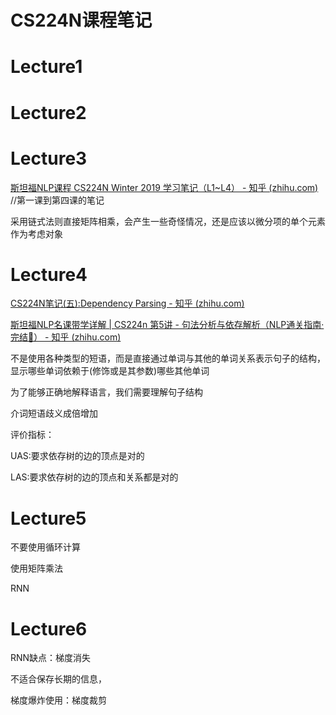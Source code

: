 # CS224N课程笔记

# Lecture1

# Lecture2

# Lecture3

[斯坦福NLP课程 CS224N Winter 2019 学习笔记（L1~L4） - 知乎 (zhihu.com)](https://zhuanlan.zhihu.com/p/61625439)  //第一课到第四课的笔记

采用链式法则直接矩阵相乘，会产生一些奇怪情况，还是应该以微分项的单个元素作为考虑对象

# Lecture4

[CS224N笔记(五):Dependency Parsing - 知乎 (zhihu.com)](https://zhuanlan.zhihu.com/p/66268929)

[斯坦福NLP名课带学详解 | CS224n 第5讲 - 句法分析与依存解析（NLP通关指南·完结🎉） - 知乎 (zhihu.com)](https://zhuanlan.zhihu.com/p/527211010)

不是使用各种类型的短语，而是直接通过单词与其他的单词关系表示句子的结构，显示哪些单词依赖于(修饰或是其参数)哪些其他单词

为了能够正确地解释语言，我们需要理解句子结构

介词短语歧义成倍增加

评价指标：

UAS:要求依存树的边的顶点是对的

LAS:要求依存树的边的顶点和关系都是对的

# Lecture5

不要使用循环计算

使用矩阵乘法



RNN

# Lecture6

RNN缺点：梯度消失

不适合保存长期的信息，

梯度爆炸使用：梯度裁剪